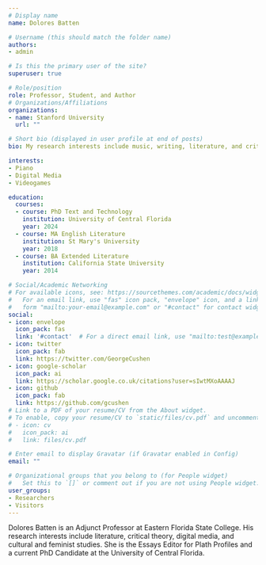 ```yaml
---
# Display name
name: Dolores Batten

# Username (this should match the folder name)
authors:
- admin

# Is this the primary user of the site?
superuser: true

# Role/position
role: Professor, Student, and Author
# Organizations/Affiliations
organizations:
- name: Stanford University
  url: ""

# Short bio (displayed in user profile at end of posts)
bio: My research interests include music, writing, literature, and critical theory.

interests:
- Piano
- Digital Media
- Videogames

education:
  courses:
  - course: PhD Text and Technology
    institution: University of Central Florida
    year: 2024
  - course: MA English Literature
    institution: St Mary's University
    year: 2018
  - course: BA Extended Literature
    institution: California State University
    year: 2014

# Social/Academic Networking
# For available icons, see: https://sourcethemes.com/academic/docs/widgets/#icons
#   For an email link, use "fas" icon pack, "envelope" icon, and a link in the
#   form "mailto:your-email@example.com" or "#contact" for contact widget.
social:
- icon: envelope
  icon_pack: fas
  link: '#contact'  # For a direct email link, use "mailto:test@example.org".
- icon: twitter
  icon_pack: fab
  link: https://twitter.com/GeorgeCushen
- icon: google-scholar
  icon_pack: ai
  link: https://scholar.google.co.uk/citations?user=sIwtMXoAAAAJ
- icon: github
  icon_pack: fab
  link: https://github.com/gcushen
# Link to a PDF of your resume/CV from the About widget.
# To enable, copy your resume/CV to `static/files/cv.pdf` and uncomment the lines below.  
# - icon: cv
#   icon_pack: ai
#   link: files/cv.pdf

# Enter email to display Gravatar (if Gravatar enabled in Config)
email: ""

# Organizational groups that you belong to (for People widget)
#   Set this to `[]` or comment out if you are not using People widget.  
user_groups:
- Researchers
- Visitors
---
```


Dolores Batten is an Adjunct Professor at Eastern Florida State College. His research interests include literature, critical theory, digital media, and cultural and feminist studies. She is the Essays Editor for Plath Profiles and a current PhD Candidate at the University of Central Florida.
